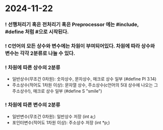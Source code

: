 # 2024-11-22
### ! 선행처리기 혹은 전처리기 혹은 Preprocessor 에는 #include, #define 처럼 #으로 시작된다.

### ! C언어의 모든 상수와 변수에는 차원이 부여되어있다. 차원에 따라 상수와 변수는 각각 2분류로 나눌 수 있다.

### ! 차원에 따른 상수의 2분류
* 일반상수(무조건 0차원): 숫자상수, 문자상수, 매크로 상수 일부 (#define PI 3.14)
* 주소상수(적어도 1차원 이상): 문자열 상수, 주소상수(c언어의 5대 상수에 나오는 그 주소상수!), 매크로 상수 일부 (#define S "smile")

### ! 차원에 따른 변수의 2분류
* 일반변수(무조건 0차원): 일반상수 저장 (int a;)
* 포인터변수(적어도 1차원 이상): 주소상수 저장 (int *p;)
